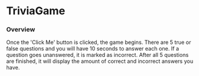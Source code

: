 # TriviaGame

### Overview
Once the 'Click Me' button is clicked, the game begins. There are 5 true or false questions and you will have 10 seconds to answer each one. If a question goes unanswered, it is marked as incorrect. After all 5 questions are finished, it will display the amount of correct and incorrect answers you have.

